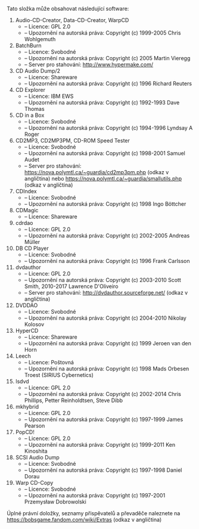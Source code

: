 ﻿Tato složka může obsahovat následující software:

1. Audio-CD-Creator, Data-CD-Creator, WarpCD
   - – Licence: GPL 2.0
   - – Upozornění na autorská práva: Copyright (c) 1999-2005 Chris Wohlgemuth
2. BatchBurn
   - – Licence: Svobodné
   - – Upozornění na autorská práva: Copyright (c) 2005 Martin Vieregg
   - – Server pro stahování: http://www.hypermake.com/
3. CD Audio Dump/2
   - – Licence: Shareware
   - – Upozornění na autorská práva: Copyright (c) 1996 Richard Reuters
4. CD Explorer
   - – Licence: IBM EWS
   - – Upozornění na autorská práva: Copyright (c) 1992-1993 Dave Thomas
5. CD in a Box
   - – Licence: Svobodné
   - – Upozornění na autorská práva: Copyright (c) 1994-1996 Lyndsay A Roger
6. CD2MP3, CD2MP3PM, CD-ROM Speed Tester
   - – Licence: Svobodné
   - – Upozornění na autorská práva: Copyright (c) 1998-2001 Samuel Audet
   - – Server pro stahování: https://nova.polymtl.ca/~guardia/cd2mp3pm.php (odkaz v angličtina) nebo https://nova.polymtl.ca/~guardia/smallutils.php (odkaz v angličtina)
7. CDIndex
   - – Licence: Svobodné
   - – Upozornění na autorská práva: Copyright (c) 1998 Ingo Böttcher
8. CDMagic
   - – Licence: Shareware
9. cdrdao
   - – Licence: GPL 2.0
   - – Upozornění na autorská práva: Copyright (c) 2002-2005 Andreas Müller
10. DB CD Player
    - – Licence: Svobodné
    - – Upozornění na autorská práva: Copyright (c) 1996 Frank Carlsson
11. dvdauthor
    - – Licence: GPL 2.0
    - – Upozornění na autorská práva: Copyright (c) 2003-2010 Scott Smith, 2010-2017 Lawrence D'Oliveiro
    - – Server pro stahování: http://dvdauthor.sourceforge.net/ (odkaz v angličtina)
12. DVDDAO
    - – Licence: Svobodné
    - – Upozornění na autorská práva: Copyright (c) 2004-2010 Nikolay Kolosov
13. HyperCD
    - – Licence: Shareware
    - – Upozornění na autorská práva: Copyright (c) 1999 Jeroen van den Horn
14. Leech
    - – Licence: Poštovná
    - – Upozornění na autorská práva: Copyright (c) 1998 Mads Orbesen Troest (SIRIUS Cybernetics)
15. lsdvd
    - – Licence: GPL 2.0
    - – Upozornění na autorská práva: Copyright (c) 2002-2014 Chris Phillips, Petter Reinholdtsen, Steve Dibb
16. mkhybrid 
    - – Licence: GPL 2.0
    - – Upozornění na autorská práva: Copyright (c) 1997-1999 James Pearson
16. PopCD!
    - – Licence: GPL 2.0
    - – Upozornění na autorská práva: Copyright (c) 1999-2011 Ken Kinoshita
17. SCSI Audio Dump
    - – Licence: Svobodné
    - – Upozornění na autorská práva: Copyright (c) 1997-1998 Daniel Dorau
18. Warp CD-Copy
    - – Licence: Svobodné
    - – Upozornění na autorská práva: Copyright (c) 1997-2001 Przemysław Dobrowolski

Úplné právní doložky, seznamy přispěvatelů a převaděče naleznete na https://bobsgame.fandom.com/wiki/Extras (odkaz v angličtina)
